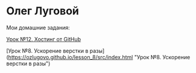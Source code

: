 

# Олег Луговой


Мои домашние задания:

[Урок №12. Хостинг от GitHub](https://ozlugovo.github.io/lesson_12/index.html "Урок №12. Хостинг от GitHub")

[Урок №8. Ускорение верстки в разы] (https://ozlugovo.github.io/lesson_8/src/index.html "Урок №8. Ускорение верстки в разы")
